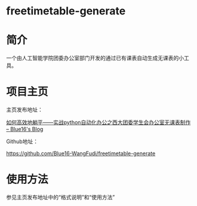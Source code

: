 # freetimetable-generate
# 简介

一个由人工智能学院团委办公室部门开发的通过已有课表自动生成无课表的小工具。

# 项目主页

主页发布地址：

[如何高效地躺平——实战python自动化办公之西大团委学生会办公室无课表制作 – Blue16's Blog](https://blue16.cn/index.php/2023/10/07/684/)

Github地址：

https://github.com/Blue16-WangFudi/freetimetable-generate

# 使用方法

参见主页发布地址中的“格式说明”和“使用方法”

